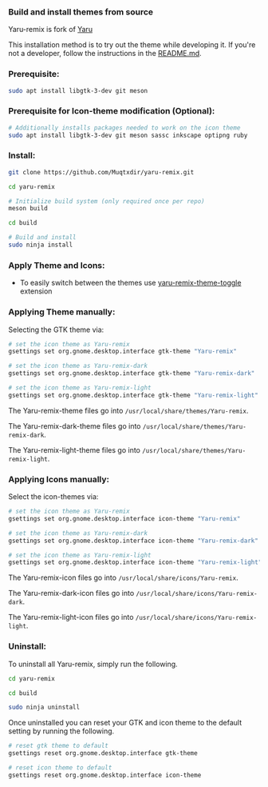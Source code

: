 ### Build and install themes from source

Yaru-remix is fork of [Yaru](https://github.com/ubuntu/yaru)

This installation method is to try out the theme while developing it. If you're not a developer, follow the instructions in the [README.md](./README.md).

### Prerequisite:
```bash
sudo apt install libgtk-3-dev git meson 
```
### Prerequisite for Icon-theme modification (Optional):
```bash
# Additionally installs packages needed to work on the icon theme
sudo apt install libgtk-3-dev git meson sassc inkscape optipng ruby
```

### Install:

```bash
git clone https://github.com/Muqtxdir/yaru-remix.git

cd yaru-remix

# Initialize build system (only required once per repo)
meson build

cd build

# Build and install
sudo ninja install
```
### Apply Theme and Icons:
- To easily switch between the themes use [yaru-remix-theme-toggle](https://github.com/Muqtxdir/yaru-remix-theme-toggle) extension



### Applying Theme manually:

Selecting the GTK theme via:

```bash
# set the icon theme as Yaru-remix
gsettings set org.gnome.desktop.interface gtk-theme "Yaru-remix"
```

```bash
# set the icon theme as Yaru-remix-dark
gsettings set org.gnome.desktop.interface gtk-theme "Yaru-remix-dark"
```

```bash
# set the icon theme as Yaru-remix-light
gsettings set org.gnome.desktop.interface gtk-theme "Yaru-remix-light"
```
The Yaru-remix-theme files go into `/usr/local/share/themes/Yaru-remix`.

The Yaru-remix-dark-theme files go into `/usr/local/share/themes/Yaru-remix-dark`.

The Yaru-remix-light-theme files go into `/usr/local/share/themes/Yaru-remix-light`.


### Applying Icons manually:

Select the icon-themes via:
```bash
# set the icon theme as Yaru-remix
gsettings set org.gnome.desktop.interface icon-theme "Yaru-remix"
```

```bash
# set the icon theme as Yaru-remix-dark
gsettings set org.gnome.desktop.interface icon-theme "Yaru-remix-dark"
```

```bash
# set the icon theme as Yaru-remix-light
gsettings set org.gnome.desktop.interface icon-theme "Yaru-remix-light"
```

The Yaru-remix-icon files go into `/usr/local/share/icons/Yaru-remix`.

The Yaru-remix-dark-icon files go into `/usr/local/share/icons/Yaru-remix-dark`.

The Yaru-remix-light-icon files go into `/usr/local/share/icons/Yaru-remix-light`.

### Uninstall:

To uninstall all Yaru-remix, simply run the following.

```bash
cd yaru-remix

cd build

sudo ninja uninstall
```

Once uninstalled you can reset your GTK and icon theme to the default setting by running the following.

```bash
# reset gtk theme to default
gsettings reset org.gnome.desktop.interface gtk-theme

# reset icon theme to default
gsettings reset org.gnome.desktop.interface icon-theme

```
